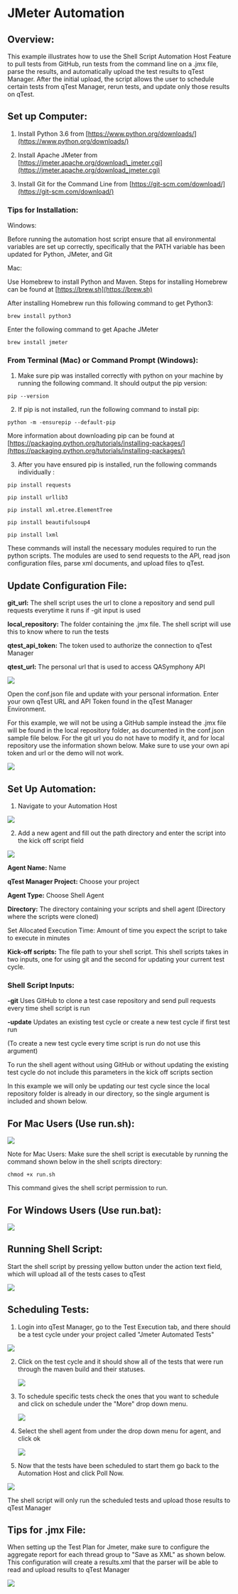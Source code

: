 # JMeter Automation

## Overview:

This example illustrates how to use the Shell Script Automation Host Feature to pull tests from GitHub, run tests from the command line on a .jmx file, parse the results, and automatically upload the test results to qTest Manager. After the initial upload, the script allows the user to schedule certain tests from qTest Manager, rerun tests, and update only those results on qTest.

## Set up Computer:

1) Install Python 3.6 from [https://www.python.org/downloads/](https://www.python.org/downloads/)

2) Install Apache JMeter from [https://jmeter.apache.org/download\_jmeter.cgi](https://jmeter.apache.org/download_jmeter.cgi)

3) Install Git for the Command Line from [https://git-scm.com/download/](https://git-scm.com/download/)

### Tips for Installation:

Windows:

Before running the automation host script ensure that all environmental variables are set up correctly, specifically that the PATH variable has been updated for Python, JMeter, and Git

Mac:

Use Homebrew to install Python and Maven. Steps for installing Homebrew can be found at [https://brew.sh](https://brew.sh)

After installing Homebrew run this following command to get Python3:

`brew install python3`

Enter the following command to get Apache JMeter

`brew install jmeter`

### From Terminal (Mac) or Command Prompt (Windows):

1. Make sure pip was installed correctly with python on your machine by running the following command. It should output the pip version:

 `pip --version`

2. If pip is not installed, run the following command to install pip:

 `python -m -ensurepip --default-pip`

More information about downloading pip can be found at [https://packaging.python.org/tutorials/installing-packages/](https://packaging.python.org/tutorials/installing-packages/)

3. After you have ensured pip is installed, run the following commands individually :

`pip install requests`

`pip install urllib3`

`pip install xml.etree.ElementTree`

`pip install beautifulsoup4`

`pip install lxml`

These commands will install the necessary modules required to run the python scripts. The modules are used to send requests to the API, read json configuration files, parse xml documents, and upload files to qTest.


## Update Configuration File:

**git\_url:** The shell script uses the url to clone a repository and send pull requests everytime it runs if -git input is used

**local\_repository:** The folder containing the .jmx file. The shell script will use this to know where to run the tests

**qtest\_api\_token:** The token used to authorize the connection to qTest Manager

**qtest\_url:** The personal url that is used to access QASymphony API

 ![](https://github.com/sanjayjohn/shell-agent-samples/tree/master/AutomationHostExamples/images/conf.png)

Open the conf.json file and update with your personal information. Enter your own qTest URL and API Token found in the qTest Manager Environment.

For this example, we will not be using a GitHub sample instead the .jmx file will be found in the local repository folder, as documented in the conf.json sample file below. For the git url you do not have to modify it, and for local repository use the information shown below. Make sure to use your own api token and url or the demo will not work.

![](https://github.com/sanjayjohn/shell-agent-samples/tree/master/AutomationHostExamples/images/jmeterconf.png)

## Set Up Automation:

1. Navigate to your Automation Host

 ![](https://github.com/sanjayjohn/shell-agent-samples/tree/master/AutomationHostExamples/images/autohost.png)

2. Add a new agent and fill out the path directory and enter the script into the kick off script field

 ![](https://github.com/sanjayjohn/shell-agent-samples/tree/master/AutomationHostExamples/images/add.png)

**Agent Name:** Name

**qTest Manager Project:** Choose your project

**Agent Type:** Choose Shell Agent

**Directory:** The directory containing your scripts and shell agent (Directory where the scripts were cloned)

Set Allocated Execution Time: Amount of time you expect the script to take to execute in minutes

**Kick-off scripts:** The file path to your shell script. This shell scripts takes in two inputs, one for using git and the second for updating your current test cycle.

### Shell Script Inputs:

**-git**    Uses GitHub to clone a test case repository and send pull requests every time shell script is run

**-update** Updates an existing test cycle or create a new test cycle if first test run

(To create a new test cycle every time script is run do not use this argument)

To run the shell agent without using GitHub or without updating the existing test cycle do not include this parameters in the kick off scripts section



In this example we will only be updating our test cycle since the local repository folder is already in our directory, so the single argument is included and shown below.



## For Mac Users (Use run.sh):

  ![](https://github.com/sanjayjohn/shell-agent-samples/tree/master/AutomationHostExamples/images/jmeterhost.png)


Note for Mac Users: Make sure the shell script is executable by running the command shown below in the shell scripts directory:

`chmod +x run.sh`

This command gives the shell script permission to run.


## For Windows Users (Use run.bat):

   ![](https://github.com/sanjayjohn/shell-agent-samples/tree/master/AutomationHostExamples/images/windowhost.png)


## Running Shell Script:

Start the shell script by pressing yellow button under the action text field, which will upload all of the tests cases to qTest

   ![](https://github.com/sanjayjohn/shell-agent-samples/tree/master/AutomationHostExamples/images/runhost.png)


## Scheduling Tests:

1.  Login into qTest Manager, go to the Test Execution tab, and there should be a test cycle under your project called &quot;Jmeter Automated Tests&quot;

   ![](https://github.com/sanjayjohn/shell-agent-samples/tree/master/AutomationHostExamples/images/jmetercycle.png)


2. Click on the test cycle and it should show all of the tests that were run through the maven build and their statuses.

   ![](https://github.com/sanjayjohn/shell-agent-samples/tree/master/AutomationHostExamples/images/jmetertests.png)


3. To schedule specific tests check the ones that you want to schedule and click on schedule under the &quot;More&quot; drop down menu.

   ![](https://github.com/sanjayjohn/shell-agent-samples/tree/master/AutomationHostExamples/images/scheduletests.png)


4. Select the shell agent from under the drop down menu for agent, and click ok

   ![](https://github.com/sanjayjohn/shell-agent-samples/tree/master/AutomationHostExamples/images/chooseagent.png)


5. Now that the tests have been scheduled to start them go back to the Automation Host and click Poll Now.

  ![](https://github.com/sanjayjohn/shell-agent-samples/tree/master/AutomationHostExamples/images/pollnow.png)

 
The shell script will only run the scheduled tests and upload those results to qTest Manager

## Tips for .jmx File:

When setting up the Test Plan for Jmeter, make sure to configure the aggregate report for each thread group to &quot;Save as XML&quot; as shown below. This configuration will create a results.xml that the parser will be able to read and upload results to qTest Manager

![](https://github.com/sanjayjohn/shell-agent-samples/tree/master/AutomationHostExamples/images/jmeterreport.png)
 